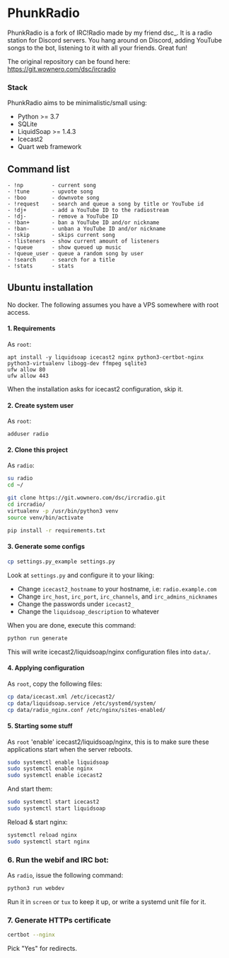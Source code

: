 # PhunkRadio

PhunkRadio is a fork of IRC!Radio made by my friend dsc_.
It is a radio station for Discord servers. You hang around
on Discord, adding YouTube songs to the bot, listening to it with
all your friends. Great fun!

The original repository can be found here: https://git.wownero.com/dsc/ircradio

### Stack

PhunkRadio aims to be minimalistic/small using:

- Python >= 3.7
- SQLite
- LiquidSoap >= 1.4.3
- Icecast2
- Quart web framework

## Command list

```text
- !np         - current song
- !tune       - upvote song
- !boo        - downvote song
- !request    - search and queue a song by title or YouTube id
- !dj+        - add a YouTube ID to the radiostream
- !dj-        - remove a YouTube ID
- !ban+       - ban a YouTube ID and/or nickname
- !ban-       - unban a YouTube ID and/or nickname
- !skip       - skips current song
- !listeners  - show current amount of listeners
- !queue      - show queued up music
- !queue_user - queue a random song by user
- !search     - search for a title
- !stats      - stats
```

## Ubuntu installation

No docker. The following assumes you have a VPS somewhere with root access.

#### 1. Requirements

As `root`:

```
apt install -y liquidsoap icecast2 nginx python3-certbot-nginx python3-virtualenv libogg-dev ffmpeg sqlite3
ufw allow 80
ufw allow 443
```

When the installation asks for icecast2 configuration, skip it.

#### 2. Create system user

As `root`:

```text
adduser radio
```

#### 2. Clone this project

As `radio`:

```bash
su radio
cd ~/

git clone https://git.wownero.com/dsc/ircradio.git
cd ircradio/
virtualenv -p /usr/bin/python3 venv
source venv/bin/activate

pip install -r requirements.txt
```

#### 3. Generate some configs

```bash
cp settings.py_example settings.py
```

Look at `settings.py` and configure it to your liking:

- Change `icecast2_hostname` to your hostname, i.e: `radio.example.com`
- Change `irc_host`, `irc_port`, `irc_channels`, and `irc_admins_nicknames`
- Change the passwords under `icecast2_`
- Change the `liquidsoap_description` to whatever

When you are done, execute this command:

```bash
python run generate
```

This will write icecast2/liquidsoap/nginx configuration files into `data/`.

#### 4. Applying configuration

As `root`, copy the following files:

```bash
cp data/icecast.xml /etc/icecast2/
cp data/liquidsoap.service /etc/systemd/system/
cp data/radio_nginx.conf /etc/nginx/sites-enabled/
```

#### 5. Starting some stuff

As `root` 'enable' icecast2/liquidsoap/nginx, this is to
make sure these applications start when the server reboots.

```bash
sudo systemctl enable liquidsoap
sudo systemctl enable nginx
sudo systemctl enable icecast2
```

And start them:

```bash
sudo systemctl start icecast2
sudo systemctl start liquidsoap
```

Reload & start nginx:

```bash
systemctl reload nginx
sudo systemctl start nginx
```

### 6. Run the webif and IRC bot:

As `radio`, issue the following command:

```bash
python3 run webdev
```

Run it in `screen` or `tux` to keep it up, or write a systemd unit file for it.

### 7. Generate HTTPs certificate

```bash
certbot --nginx
```

Pick "Yes" for redirects.
